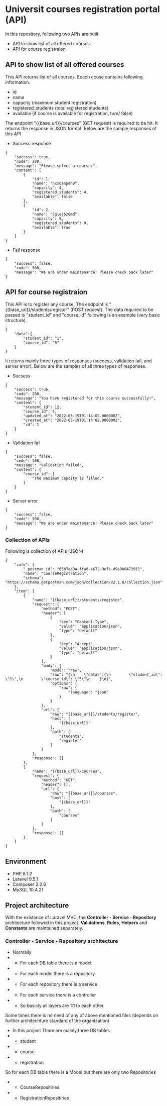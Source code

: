 # Universit courses registration portal (API)

In this repository, following two APIs are built.

- API to show list of all offered courses
- API for course registraion

## API to show list of all offered courses

This API returns list of all courses. Eeach couse contains following information.
- id
- name
- capacity (maximum student registration)
- registered_students (total registered students)
- available (if course is available for registration, ture/ false)

The endpoint "{{base_url}}/courses" (GET request) is required to be hit. It returns the response in JSON format. Below are the sample responses of this API

- Success response
```
{
    "success": true,
    "code": 200,
    "message": "Please select a course.",
    "content": [
        {
            "id": 1,
            "name": "nxxoanpeh0",
            "capacity": 4,
            "registered_students": 4,
            "available": false
        },
        {
            "id": 2,
            "name": "5glej6z0md",
            "capacity": 5,
            "registered_students": 0,
            "available": true
        }
    ]
}

```
- Fail response 
```
{
    "success": false,
    "code": 500,
    "message": "We are under maintenance! Please check back later"
}
```

## API for course registraion

This API is to register any course. The endpoint is "{{base_url}}/students/register" (POST request). The data required to be passed is "student_id" and "course_id" following is an example (very basic structure).

```
{
    "data":{
        "student_id": "1",
        "course_id": "5"
    }
}
```

It returns mainly three types of responses (success, validation fail, and server error). Below are the samples of all three types of responses.

- Sucsess
```
{
    "success": true,
    "code": 200,
    "message": "You have registered for this course successfully!",
    "content": {
        "student_id": 12,
        "course_id": 4,
        "updated_at": "2022-03-19T01:14:02.000000Z",
        "created_at": "2022-03-19T01:14:02.000000Z",
        "id": 1
    }
}
```

- Validation fail
```
{
    "success": false,
    "code": 400,
    "message": "Validation failed",
    "content": {
        "course_id": [
            "The maximum capcity is filled."
        ]
    }
}
```

- Server error
```
{
    "success": false,
    "code": 500,
    "message": "We are under maintenance! Please check back later"
}
```

### Collection of APIs

Following is collection of APIs (JSON)
```
{
	"info": {
		"_postman_id": "65b7aa0a-ffad-4672-9efe-d9a080472911",
		"name": "CourseRegistration",
		"schema": "https://schema.getpostman.com/json/collection/v2.1.0/collection.json"
	},
	"item": [
		{
			"name": "{{base_url}}/students/register",
			"request": {
				"method": "POST",
				"header": [
					{
						"key": "Content-Type",
						"value": "application/json",
						"type": "default"
					},
					{
						"key": "Accept",
						"value": "application/json",
						"type": "default"
					}
				],
				"body": {
					"mode": "raw",
					"raw": "{\n    \"data\":{\n        \"student_id\": \"1\",\n        \"course_id\": \"5\"\n    }\n}",
					"options": {
						"raw": {
							"language": "json"
						}
					}
				},
				"url": {
					"raw": "{{base_url}}/students/register",
					"host": [
						"{{base_url}}"
					],
					"path": [
						"students",
						"register"
					]
				}
			},
			"response": []
		},
		{
			"name": "{{base_url}}/courses",
			"request": {
				"method": "GET",
				"header": [],
				"url": {
					"raw": "{{base_url}}/courses",
					"host": [
						"{{base_url}}"
					],
					"path": [
						"courses"
					]
				}
			},
			"response": []
		}
	]
}
```

## Environment

- PHP 8.1.2
- Laravel 9.5.1
- Composer 2.2.6
- MySQL 10.4.21

## Project architecture

With the existance of Laravel MVC, the **Controller - Service - Repository** architecture followed in this project. **Validations**, **Rules**, **Helpers** and **Constants** are maintained separately.

### Controller - Service - Repository architecture

- Normally
- - For each DB table there is a model
- - For each model there is a repository
- - For each repository there is a service
- - For each service there is a controller
- - So basicly all layers are 1:1 to each other.

Some times there is no need of any of above mentioned files (depends on further architechture standard of the organization) 

- In this project
There are mainly three DB tables
- - student
- - course
- - registration

So for each DB table there is a Model but there are only two Repositories
- - CourseRepositiries
- - RegistrationRepositiries